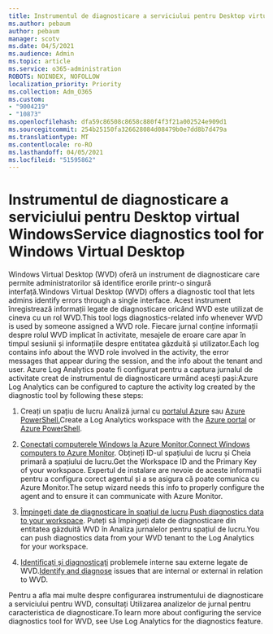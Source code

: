 ```yaml
---
title: Instrumentul de diagnosticare a serviciului pentru Desktop virtual Windows
ms.author: pebaum
author: pebaum
manager: scotv
ms.date: 04/5/2021
ms.audience: Admin
ms.topic: article
ms.service: o365-administration
ROBOTS: NOINDEX, NOFOLLOW
localization_priority: Priority
ms.collection: Adm_O365
ms.custom:
- "9004219"
- "10873"
ms.openlocfilehash: dfa59c86508c8658c880f4f3f21a002524e909d1
ms.sourcegitcommit: 254b25150fa326628084d08479b0e7dd8b7d479a
ms.translationtype: MT
ms.contentlocale: ro-RO
ms.lasthandoff: 04/05/2021
ms.locfileid: "51595862"
---
```

# <a name="service-diagnostics-tool-for-windows-virtual-desktop"></a><span data-ttu-id="78de2-102">Instrumentul de diagnosticare a serviciului pentru Desktop virtual Windows</span><span class="sxs-lookup"><span data-stu-id="78de2-102">Service diagnostics tool for Windows Virtual Desktop</span></span>

<span data-ttu-id="78de2-103">Windows Virtual Desktop (WVD) oferă un instrument de diagnosticare care permite administratorilor să identifice erorile printr-o singură interfață.</span><span class="sxs-lookup"><span data-stu-id="78de2-103">Windows Virtual Desktop (WVD) offers a diagnostic tool that lets admins identify errors through a single interface.</span></span> <span data-ttu-id="78de2-104">Acest instrument înregistrează informații legate de diagnosticare oricând WVD este utilizat de cineva cu un rol WVD.</span><span class="sxs-lookup"><span data-stu-id="78de2-104">This tool logs diagnostics-related info whenever WVD is used by someone assigned a WVD role.</span></span> <span data-ttu-id="78de2-105">Fiecare jurnal conține informații despre rolul WVD implicat în activitate, mesajele de eroare care apar în timpul sesiunii și informațiile despre entitatea găzduită și utilizator.</span><span class="sxs-lookup"><span data-stu-id="78de2-105">Each log contains info about the WVD role involved in the activity, the error messages that appear during the session, and the info about the tenant and user.</span></span> <span data-ttu-id="78de2-106">Azure Log Analytics poate fi configurat pentru a captura jurnalul de activitate creat de instrumentul de diagnosticare urmând acești pași:</span><span class="sxs-lookup"><span data-stu-id="78de2-106">Azure Log Analytics can be configured to capture the activity log created by the diagnostic tool by following these steps:</span></span>

1. <span data-ttu-id="78de2-107">Creați un spațiu de lucru Analiză jurnal cu [portalul Azure](https://go.microsoft.com/fwlink/?linkid=2129500) sau [Azure PowerShell.](https://go.microsoft.com/fwlink/?linkid=2129501)</span><span class="sxs-lookup"><span data-stu-id="78de2-107">Create a Log Analytics workspace with the [Azure portal](https://go.microsoft.com/fwlink/?linkid=2129500) or [Azure PowerShell](https://go.microsoft.com/fwlink/?linkid=2129501).</span></span>

1. <span data-ttu-id="78de2-108">[Conectați computerele Windows la Azure Monitor.](https://go.microsoft.com/fwlink/?linkid=2129913)</span><span class="sxs-lookup"><span data-stu-id="78de2-108">[Connect Windows computers to Azure Monitor](https://go.microsoft.com/fwlink/?linkid=2129913).</span></span> <span data-ttu-id="78de2-109">Obțineți ID-ul spațiului de lucru și Cheia primară a spațiului de lucru.</span><span class="sxs-lookup"><span data-stu-id="78de2-109">Get the Workspace ID and the Primary Key of your workspace.</span></span> <span data-ttu-id="78de2-110">Expertul de instalare are nevoie de aceste informații pentru a configura corect agentul și a se asigura că poate comunica cu Azure Monitor.</span><span class="sxs-lookup"><span data-stu-id="78de2-110">The setup wizard needs this info to properly configure the agent and to ensure it can communicate with Azure Monitor.</span></span>

1. <span data-ttu-id="78de2-111">[Împingeți date de diagnosticare în spațiul de lucru](https://go.microsoft.com/fwlink/?linkid=2128284).</span><span class="sxs-lookup"><span data-stu-id="78de2-111">[Push diagnostics data to your workspace](https://go.microsoft.com/fwlink/?linkid=2128284).</span></span> <span data-ttu-id="78de2-112">Puteți să împingeți date de diagnosticare din entitatea găzduită WVD în Analiza jurnalelor pentru spațiul de lucru.</span><span class="sxs-lookup"><span data-stu-id="78de2-112">You can push diagnostics data from your WVD tenant to the Log Analytics for your workspace.</span></span>

1. <span data-ttu-id="78de2-113">[Identificați și diagnosticați](https://docs.microsoft.com/azure/virtual-desktop/diagnostics-role-service#diagnose-issues-with-powershell) problemele interne sau externe legate de WVD.</span><span class="sxs-lookup"><span data-stu-id="78de2-113">[Identify and diagnose](https://docs.microsoft.com/azure/virtual-desktop/diagnostics-role-service#diagnose-issues-with-powershell) issues that are internal or external in relation to WVD.</span></span>

<span data-ttu-id="78de2-114">Pentru a afla mai multe despre configurarea instrumentului de diagnosticare a serviciului pentru WVD, consultați Utilizarea analizelor de jurnal pentru caracteristica de diagnosticare.</span><span class="sxs-lookup"><span data-stu-id="78de2-114">To learn more about configuring the service diagnostics tool for WVD, see Use Log Analytics for the diagnostics feature.</span></span>